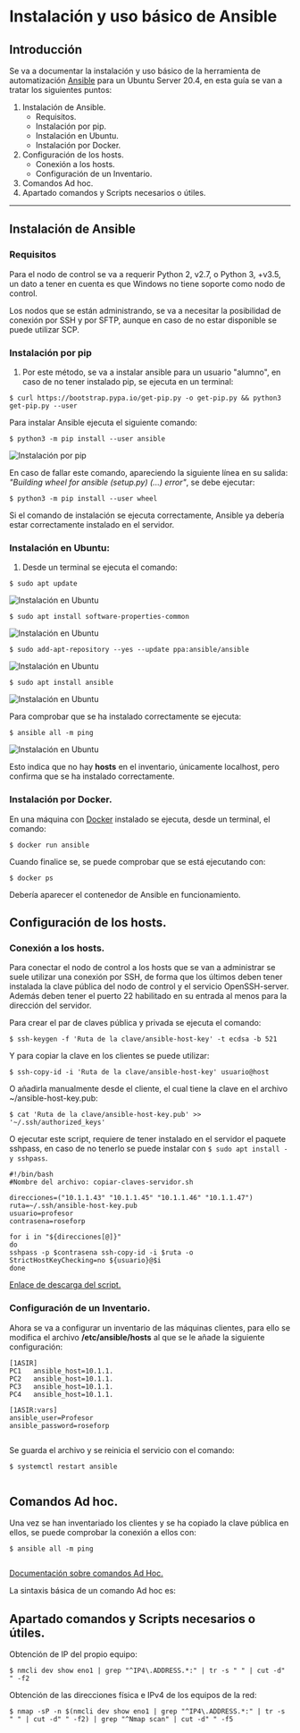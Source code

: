 # Instalación y uso básico de Ansible

## Introducción
Se va a documentar la instalación y uso básico de la herramienta de automatización [Ansible](https://www.ansible.com/) para un Ubuntu Server 20.4, en esta guía se van a tratar los siguientes puntos:

1. Instalación de Ansible.
    - Requisitos.
    - Instalación por pip.
    - Instalación en Ubuntu.
    - Instalación por Docker.
2. Configuración de los hosts.
    - Conexión a los hosts.
    - Configuración de un Inventario.
4. Comandos Ad hoc.
5. Apartado comandos y Scripts necesarios o útiles.

---
## Instalación de Ansible

### Requisitos

Para el nodo de control se va a requerir Python 2, v2.7, o Python 3, +v3.5, un dato a tener en cuenta es que Windows no tiene soporte como nodo de control.

Los nodos que se están administrando, se va a necesitar la posibilidad de conexión por SSH y por SFTP, aunque en caso de no estar disponible se puede utilizar SCP.

### Instalación por pip

1. Por este método, se va a instalar ansible para un usuario "alumno", en caso de no tener instalado pip, se ejecuta en un terminal:

`$ curl https://bootstrap.pypa.io/get-pip.py -o get-pip.py && python3 get-pip.py --user`

Para instalar Ansible ejecuta el siguiente comando:

`$ python3 -m pip install --user ansible`

![Instalación por pip](img/ins1.png)

En caso de fallar este comando, apareciendo la siguiente línea en su salida: _"Building wheel for ansible (setup.py) (...) error"_, se debe ejecutar:

`$ python3 -m pip install --user wheel`

Si el comando de instalación se ejecuta correctamente, Ansible ya debería estar correctamente instalado en el servidor.

### Instalación en Ubuntu:

1. Desde un terminal se ejecuta el comando:

`$ sudo apt update`

![Instalación en Ubuntu](img/ins2.png)

`$ sudo apt install software-properties-common`

![Instalación en Ubuntu](img/ins4.png)

`$ sudo add-apt-repository --yes --update ppa:ansible/ansible`

![Instalación en Ubuntu](img/ins5.png)

`$ sudo apt install ansible`

![Instalación en Ubuntu](img/ins6.png)

Para comprobar que se ha instalado correctamente se ejecuta:

`$ ansible all -m ping`

![Instalación en Ubuntu](img/ins3.png)

Esto indica que no hay __hosts__ en el inventario, únicamente localhost, pero confirma que se ha instalado correctamente.

### Instalación por Docker.

En una máquina con [Docker](https://www.docker.com/) instalado se ejecuta, desde un terminal, el comando:

`$ docker run ansible`

Cuando finalice se, se puede comprobar que se está ejecutando con:

`$ docker ps`

Debería aparecer el contenedor de Ansible en funcionamiento.

## Configuración de los hosts.

### Conexión a los hosts.

Para conectar el nodo de control a los hosts que se van a administrar se suele utilizar una conexión por SSH, de forma que los últimos deben tener instalada la clave pública del nodo de control y el servicio OpenSSH-server. Además deben tener el puerto 22 habilitado en su entrada al menos para la dirección del servidor.

Para crear el par de claves pública y privada se ejecuta el comando:

`$ ssh-keygen -f 'Ruta de la clave/ansible-host-key' -t ecdsa -b 521`

Y para copiar la clave en los clientes se puede utilizar:

`$ ssh-copy-id -i 'Ruta de la clave/ansible-host-key' usuario@host`

O añadirla manualmente desde el cliente, el cual tiene la clave en el archivo ~/ansible-host-key.pub:

`$ cat 'Ruta de la clave/ansible-host-key.pub' >> '~/.ssh/authorized_keys'`

O ejecutar este script, requiere de tener instalado en el servidor el paquete sshpass, en caso de no tenerlo se puede instalar con `$ sudo apt install -y sshpass`.

```#!/bin/bash
#!/bin/bash
#Nombre del archivo: copiar-claves-servidor.sh

direcciones=("10.1.1.43" "10.1.1.45" "10.1.1.46" "10.1.1.47")
ruta=~/.ssh/ansible-host-key.pub
usuario=profesor
contrasena=roseforp

for i in "${direcciones[@]}"
do
sshpass -p $contrasena ssh-copy-id -i $ruta -o StrictHostKeyChecking=no ${usuario}@$i
done
```

[Enlace de descarga del script.](./copiar-claves-servidor.sh)

### Configuración de un Inventario.

Ahora se va a configurar un inventario de las máquinas clientes, para ello se modifica el archivo **/etc/ansible/hosts** al que se le añade la siguiente configuración:

```Inventario
[1ASIR]
PC1   ansible_host=10.1.1.
PC2   ansible_host=10.1.1.
PC3   ansible_host=10.1.1.
PC4   ansible_host=10.1.1.

[1ASIR:vars]
ansible_user=Profesor
ansible_password=roseforp
```

![]()

Se guarda el archivo y se reinicia el servicio con el comando:

`$ systemctl restart ansible`

![]()


## Comandos Ad hoc.

Una vez se han inventariado los clientes y se ha copiado la clave pública en ellos, se puede comprobar la conexión a ellos con:

`$ ansible all -m ping`

![]()

[Documentación sobre comandos Ad Hoc.](https://docs.ansible.com/ansible/latest/user_guide/intro_adhoc.html#managing-packages)

La sintaxis básica de un comando Ad hoc es:

## Apartado comandos y Scripts necesarios o útiles.

Obtención de IP del propio equipo:

`$ nmcli dev show eno1 | grep "^IP4\.ADDRESS.*:" | tr -s " " | cut -d" " -f2`

Obtención de las direcciones física e IPv4 de los equipos de la red:

`$ nmap -sP -n $(nmcli dev show eno1 | grep "^IP4\.ADDRESS.*:" | tr -s " " | cut -d" " -f2) | grep "^Nmap scan" | cut -d" " -f5`
